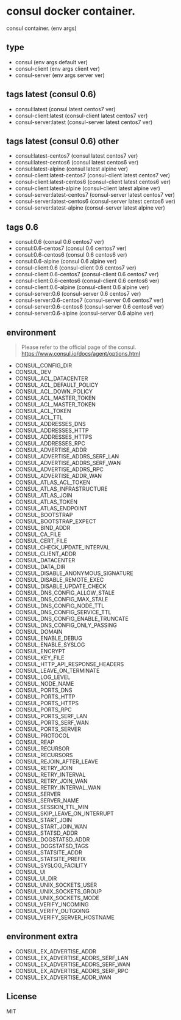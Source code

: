 # consul docker container.

consul container. (env args)

## type

 - consul (env args default ver)
 - consul-client (env args client ver)
 - consul-server (env args server ver)

## tags latest (consul 0.6)

 - consul:latest (consul latest centos7 ver)
 - consul-client:latest (consul-client latest centos7 ver)
 - consul-server:latest (consul-server latest centos7 ver)

## tags latest (consul 0.6) other

 - consul:latest-centos7 (consul latest centos7 ver)
 - consul:latest-centos6 (consul latest centos6 ver)
 - consul:latest-alpine (consul latest alpine ver)
 - consul-client:latest-centos7 (consul-client latest centos7 ver)
 - consul-client:latest-centos6 (consul-client latest centos6 ver)
 - consul-client:latest-alpine (consul-client latest alpine ver)
 - consul-server:latest-centos7 (consul-server latest centos7 ver)
 - consul-server:latest-centos6 (consul-server latest centos6 ver)
 - consul-server:latest-alpine (consul-server latest alpine ver)  

## tags 0.6

 - consul:0.6 (consul 0.6 centos7 ver)
 - consul:0.6-centos7 (consul 0.6 centos7 ver)
 - consul:0.6-centos6 (consul 0.6 centos6 ver)
 - consul:0.6-alpine (consul 0.6 alpine ver)
 - consul-client:0.6 (consul-client 0.6 centos7 ver)
 - consul-client:0.6-centos7 (consul-client 0.6 centos7 ver)
 - consul-client:0.6-centos6 (consul-client 0.6 centos6 ver)
 - consul-client:0.6-alpine (consul-client 0.6 alpine ver)
 - consul-server:0.6 (consul-server 0.6 centos7 ver) 
 - consul-server:0.6-centos7 (consul-server 0.6 centos7 ver) 
 - consul-server:0.6-centos6 (consul-server 0.6 centos6 ver)
 - consul-server:0.6-alpine (consul-server 0.6 alpine ver)  

## environment

> Please refer to the official page of the consul.
> https://www.consul.io/docs/agent/options.html

  - CONSUL_CONFIG_DIR
  - CONSUL_DEV
  - CONSUL_ACL_DATACENTER
  - CONSUL_ACL_DEFAULT_POLICY
  - CONSUL_ACL_DOWN_POLICY
  - CONSUL_ACL_MASTER_TOKEN
  - CONSUL_ACL_MASTER_TOKEN
  - CONSUL_ACL_TOKEN
  - CONSUL_ACL_TTL
  - CONSUL_ADDRESSES_DNS
  - CONSUL_ADDRESSES_HTTP
  - CONSUL_ADDRESSES_HTTPS
  - CONSUL_ADDRESSES_RPC
  - CONSUL_ADVERTISE_ADDR
  - CONSUL_ADVERTISE_ADDRS_SERF_LAN
  - CONSUL_ADVERTISE_ADDRS_SERF_WAN
  - CONSUL_ADVERTISE_ADDRS_RPC
  - CONSUL_ADVERTISE_ADDR_WAN
  - CONSUL_ATLAS_ACL_TOKEN
  - CONSUL_ATLAS_INFRASTRUCTURE
  - CONSUL_ATLAS_JOIN
  - CONSUL_ATLAS_TOKEN
  - CONSUL_ATLAS_ENDPOINT
  - CONSUL_BOOTSTRAP
  - CONSUL_BOOTSTRAP_EXPECT
  - CONSUL_BIND_ADDR
  - CONSUL_CA_FILE
  - CONSUL_CERT_FILE
  - CONSUL_CHECK_UPDATE_INTERVAL
  - CONSUL_CLIENT_ADDR
  - CONSUL_DATACENTER
  - CONSUL_DATA_DIR
  - CONSUL_DISABLE_ANONYMOUS_SIGNATURE
  - CONSUL_DISABLE_REMOTE_EXEC
  - CONSUL_DISABLE_UPDATE_CHECK
  - CONSUL_DNS_CONFIG_ALLOW_STALE
  - CONSUL_DNS_CONFIG_MAX_STALE
  - CONSUL_DNS_CONFIG_NODE_TTL
  - CONSUL_DNS_CONFIG_SERVICE_TTL
  - CONSUL_DNS_CONFIG_ENABLE_TRUNCATE
  - CONSUL_DNS_CONFIG_ONLY_PASSING
  - CONSUL_DOMAIN
  - CONSUL_ENABLE_DEBUG
  - CONSUL_ENABLE_SYSLOG
  - CONSUL_ENCRYPT
  - CONSUL_KEY_FILE
  - CONSUL_HTTP_API_RESPONSE_HEADERS
  - CONSUL_LEAVE_ON_TERMINATE
  - CONSUL_LOG_LEVEL
  - CONSUL_NODE_NAME
  - CONSUL_PORTS_DNS
  - CONSUL_PORTS_HTTP
  - CONSUL_PORTS_HTTPS
  - CONSUL_PORTS_RPC
  - CONSUL_PORTS_SERF_LAN
  - CONSUL_PORTS_SERF_WAN
  - CONSUL_PORTS_SERVER
  - CONSUL_PROTOCOL
  - CONSUL_REAP
  - CONSUL_RECURSOR
  - CONSUL_RECURSORS
  - CONSUL_REJOIN_AFTER_LEAVE
  - CONSUL_RETRY_JOIN
  - CONSUL_RETRY_INTERVAL
  - CONSUL_RETRY_JOIN_WAN
  - CONSUL_RETRY_INTERVAL_WAN
  - CONSUL_SERVER
  - CONSUL_SERVER_NAME
  - CONSUL_SESSION_TTL_MIN
  - CONSUL_SKIP_LEAVE_ON_INTERRUPT
  - CONSUL_START_JOIN
  - CONSUL_START_JOIN_WAN
  - CONSUL_STATSD_ADDR
  - CONSUL_DOGSTATSD_ADDR
  - CONSUL_DOGSTATSD_TAGS
  - CONSUL_STATSITE_ADDR
  - CONSUL_STATSITE_PREFIX
  - CONSUL_SYSLOG_FACILITY
  - CONSUL_UI
  - CONSUL_UI_DIR
  - CONSUL_UNIX_SOCKETS_USER
  - CONSUL_UNIX_SOCKETS_GROUP
  - CONSUL_UNIX_SOCKETS_MODE
  - CONSUL_VERIFY_INCOMING
  - CONSUL_VERIFY_OUTGOING
  - CONSUL_VERIFY_SERVER_HOSTNAME

## environment extra
  - CONSUL_EX_ADVERTISE_ADDR
  - CONSUL_EX_ADVERTISE_ADDRS_SERF_LAN
  - CONSUL_EX_ADVERTISE_ADDRS_SERF_WAN
  - CONSUL_EX_ADVERTISE_ADDRS_SERF_RPC
  - CONSUL_EX_ADVERTISE_ADDR_WAN

## License
MIT
